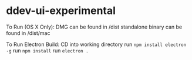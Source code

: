 # ddev-ui-experimental

To Run (OS X Only):
DMG can be found in /dist
standalone binary can be found in /dist/mac

To Run Electron Build:
CD into working directory
run `npm install electron -g`
run `npm install`
run `electron .`